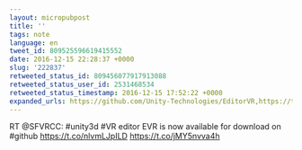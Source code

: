 ```yaml
---
layout: micropubpost
title: ''
tags: note
language: en
tweet_id: 809525596619415552
date: 2016-12-15 22:28:37 +0000
slug: '222837'
retweeted_status_id: 809456077917913088
retweeted_status_user_id: 2531468534
retweeted_status_timestamp: 2016-12-15 17:52:22 +0000
expanded_urls: https://github.com/Unity-Technologies/EditorVR,https://twitter.com/SFVRCC/status/809456077917913089/photo/1,https://github.com/Unity-Technologies/EditorVR,https://twitter.com/SFVRCC/status/809456077917913089/photo/1
---
```

RT @SFVRCC: #unity3d #VR editor EVR is now available for download on #github https://t.co/nlvmLJpILD https://t.co/jMY5nvva4h
